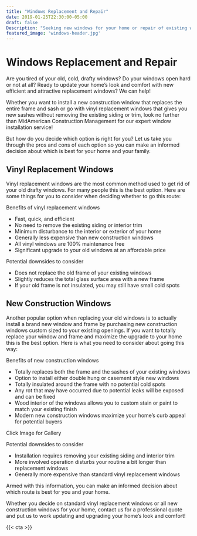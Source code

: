 ```yaml
---
title: "Windows Replacement and Repair"
date: 2019-01-25T22:30:00-05:00
draft: false
Description: "Seeking new windows for your home or repair of existing windows? We're Fort Wayne's premiere window solution company. (260) 438.8357"
featured_image: 'windows-header.jpg'
---
```

<amp-img class="" src="/windows-header.jpg" width="1920" height="600" alt="Home Window Replacement and Repair Fort Wayne" title="" layout="responsive">
</amp-img>
<h1 class="h2 col-10 mx4 pb3 pt3">Windows Replacement and Repair</h1>
<!-- <amp-youtube width="480"
  height="270"
  layout="responsive"
  data-param-modestbranding="1"
  data-param-rel="1"
  data-videoid="8FPJaOALjNI">
</amp-youtube> -->
<p class="col-10 mx3 pb1 pt1">Are you tired of your old, cold, drafty windows? Do your windows open hard or not at all? Ready to update your home’s look and comfort with new efficient and attractive replacement windows? We can help!</p>
<p class="col-10 mx3 pb1 pt1">Whether you want to install a new construction window that replaces the entire frame and sash or go with vinyl replacement windows that gives you new sashes without removing the existing siding or trim, look no further than MidAmerican Construction Management for our expert window installation service!</p>
<p class="col-10 mx3 pb1 pt1">But how do you decide which option is right for you? Let us take you through the pros and cons of each option so you can make an informed decision about which is best for your home and your family.</p>
<h2 class="h3 col-10 mx4 pb3 pt3">Vinyl Replacement Windows</h2>
<p class="col-10 mx3 pb1 pt1">Vinyl replacement windows are the most common method used to get rid of your old drafty windows. For many people this is the best option. Here are some things for you to consider when deciding whether to go this route:</p>
<p class="col-10 mx3 pb1 pt1">Benefits of vinyl replacement windows</p>
<ul>
	<li>Fast, quick, and efficient</li>
	<li>No need to remove the existing siding or interior trim</li>
	<li>Minimum disturbance to the interior or exterior of your home</li>
	<li>Generally less expensive than new construction windows</li>
	<li>All vinyl windows are 100% maintenance free</li>
	<li>Significant upgrade to your old windows at an affordable price</li>
</ul>
<p class="col-10 mx3 pb1 pt1">Potential downsides to consider</p>
<ul>
	<li>Does not replace the old frame of your existing windows</li>
	<li>Slightly reduces the total glass surface area with a new frame</li>
	<li>If your old frame is not insulated, you may still have small cold spots</li>
</ul>
<h2 class="h3 col-10 mx4 pb3 pt3">New Construction Windows</h2>
<p class="col-10 mx3 pb1 pt1">Another popular option when replacing your old windows is to actually install a brand new window and frame by purchasing new construction windows custom sized to your existing openings. If you want to totally replace your window and frame and maximize the upgrade to your home this is the best option.  Here is what you need to consider about going this way:</p>
<p class="col-10 mx3 pb1 pt1">Benefits of new construction windows</p>
<ul>
	<li>Totally replaces both the frame and the sashes of your existing windows</li>
	<li>Option to install either double hung or casement style new windows</li>
	<li>Totally insulated around the frame with no potential cold spots</li>
	<li>Any rot that may have occurred due to potential leaks will be exposed and can be fixed</li>
	<li>Wood interior of the windows allows you to custom stain or paint to match your existing finish</li>
	<li>Modern new construction windows maximize your home’s curb appeal for potential buyers</li>
</ul>

<p class="col-6 mx4 pb1 pt1">  <span>Click Image for Gallery</span>
<amp-img lightbox="hero"
  src="/wood-window-replacement-and-patio-door-project-01.JPG"
  width="5184"
  height="3456"
  layout="responsive">

</amp-img>

<div hidden>
  <amp-img lightbox="hero"
    src="/wood-window-replacement-and-patio-door-project-02.JPG"
    layout="responsive"
    width="5184"
    height="3456"></amp-img>
  <amp-img lightbox="hero"
    src="/wood-window-replacement-and-patio-door-project-03.JPG"
    width="5184"
    height="3456"
    layout="responsive"></amp-img>
  <amp-img lightbox="hero"
    src="/wood-window-replacement-and-patio-door-project-04.JPG"
    width="5184"
    height="3456"
    layout="responsive"></amp-img>
</div>
</p>
<p class="col-10 mx3 pb1 pt1">Potential downsides to consider</p>
<ul>
	<li>Installation requires removing your existing siding and interior trim</li>
	<li>More involved operation disturbs your routine a bit longer than replacement windows</li>
	<li>Generally more expensive than standard vinyl replacement windows</li>
</ul>
<p class="col-10 mx3 pb1 pt1">Armed with this information, you can make an informed decision about which route is best for you and your home.</p>
<p class="col-10 mx3 pb1 pt1">Whether you decide on standard vinyl replacement windows or all new construction windows for your home, contact us for a professional quote and put us to work updating and upgrading your home’s look and comfort!</p>
{{< cta >}}
